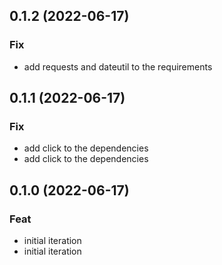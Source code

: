 ## 0.1.2 (2022-06-17)

### Fix

- add requests and dateutil to the requirements

## 0.1.1 (2022-06-17)

### Fix

- add click to the dependencies
- add click to the dependencies

## 0.1.0 (2022-06-17)

### Feat

- initial iteration
- initial iteration
